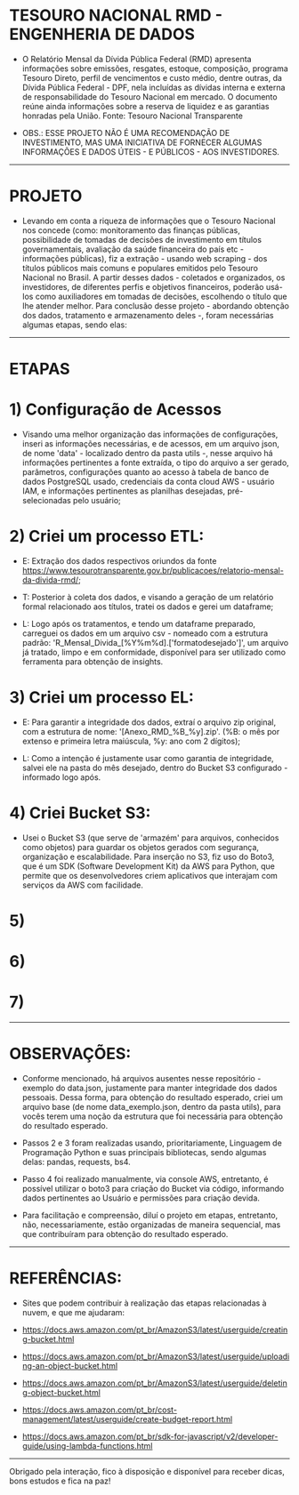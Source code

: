 # TESOURO NACIONAL RMD - ENGENHERIA DE DADOS
- O Relatório Mensal da Dívida Pública Federal (RMD) apresenta informações sobre emissões, resgates, estoque, composição, programa Tesouro Direto, perfil de vencimentos e custo médio, dentre outras, da Dívida Pública Federal - DPF, nela incluídas as dívidas interna e externa de responsabilidade do Tesouro Nacional em mercado. O documento reúne ainda informações sobre a reserva de liquidez e as garantias honradas pela União.
Fonte: Tesouro Nacional Transparente

- OBS.: ESSE PROJETO NÃO É UMA RECOMENDAÇÃO DE INVESTIMENTO, MAS UMA INICIATIVA DE FORNECER ALGUMAS INFORMAÇÕES E DADOS ÚTEIS - E PÚBLICOS - AOS INVESTIDORES.

---------------------------------------------------------------------------------------------
# PROJETO
- Levando em conta a riqueza de informações que o Tesouro Nacional nos concede (como: monitoramento das finanças públicas, possibilidade de tomadas de decisões de investimento em títulos governamentais, avaliação da saúde financeira do país etc - informações públicas), fiz a extração - usando web scraping - dos títulos públicos mais comuns e populares emitidos pelo Tesouro Nacional no Brasil. A partir desses dados - coletados e organizados, os investidores, de diferentes perfis e objetivos financeiros, poderão usá-los como auxiliadores em tomadas de decisões, escolhendo o título que lhe atender melhor. Para conclusão desse projeto - abordando obtenção dos dados, tratamento e armazenamento deles -, foram necessárias algumas etapas, sendo elas:

---------------------------------------------------------------------------------------------
# ETAPAS

# 1) Configuração de Acessos
- Visando uma melhor organização das informações de configurações, inseri as informações necessárias, e de acessos, em um arquivo json, de nome 'data' - localizado dentro da pasta utils -, nesse arquivo há informações pertinentes a fonte extraída, o tipo do arquivo a ser gerado, parâmetros, configurações quanto ao acesso à tabela de banco de dados PostgreSQL usado, credenciais da conta cloud AWS - usuário IAM, e informações pertinentes as planilhas desejadas, pré-selecionadas pelo usuário;

# 2) Criei um processo ETL:
- E: Extração dos dados respectivos oriundos da fonte https://www.tesourotransparente.gov.br/publicacoes/relatorio-mensal-da-divida-rmd/;

- T: Posterior à coleta dos dados, e visando a geração de um relatório formal relacionado aos títulos, tratei os dados e gerei um dataframe;

- L: Logo após os tratamentos, e tendo um dataframe preparado, carreguei os dados em um arquivo csv - nomeado com a estrutura padrão: 'R_Mensal_Divida_[%Y%m%d].['formatodesejado']', um arquivo já tratado, limpo e em conformidade, disponível para ser utilizado como ferramenta para obtenção de insights.

# 3) Criei um processo EL:
- E: Para garantir a integridade dos dados, extraí o arquivo zip original, com a estrutura de nome: '[Anexo_RMD_%B_%y].zip'. (%B: o mês por extenso e primeira letra maiúscula, %y: ano com 2 dígitos);

- L: Como a intenção é justamente usar como garantia de integridade, salvei ele na pasta do mês desejado, dentro do Bucket S3 configurado - informado logo após.

# 4) Criei Bucket S3:
- Usei o Bucket S3 (que serve de 'armazém' para arquivos, conhecidos como objetos) para guardar os objetos gerados com segurança, organização e escalabilidade. Para inserção no S3, fiz uso do Boto3, que é um SDK (Software Development Kit) da AWS para Python, que permite que os desenvolvedores criem aplicativos que interajam com serviços da AWS com facilidade.

# 5)

# 6) 

# 7) 

---------------------------------------------------------------------------------------------
# OBSERVAÇÕES:
- Conforme mencionado, há arquivos ausentes nesse repositório - exemplo do data.json, justamente para manter integridade dos dados pessoais. Dessa forma, para obtenção do resultado esperado, criei um arquivo base (de nome data_exemplo.json, dentro da pasta utils), para vocês terem uma noção da estrutura que foi necessária para obtenção do resultado esperado.

- Passos 2 e 3 foram realizadas usando, prioritariamente, Linguagem de Programação Python e suas principais bibliotecas, sendo algumas delas: pandas, requests, bs4.

- Passo 4 foi realizado manualmente, via console AWS, entretanto, é possível utilizar o boto3 para criação do Bucket via código, informando dados pertinentes ao Usuário e permissões para criação devida.

- Para facilitação e compreensão, diluí o projeto em etapas, entretanto, não, necessariamente, estão organizadas de maneira sequencial, mas que contribuíram para obtenção do resultado esperado.

------------------------------------------------------------------------------------------------
# REFERÊNCIAS:
- Sites que podem contribuir à realização das etapas relacionadas à nuvem, e que me ajudaram:

- https://docs.aws.amazon.com/pt_br/AmazonS3/latest/userguide/creating-bucket.html
- https://docs.aws.amazon.com/pt_br/AmazonS3/latest/userguide/uploading-an-object-bucket.html
- https://docs.aws.amazon.com/pt_br/AmazonS3/latest/userguide/deleting-object-bucket.html
- https://docs.aws.amazon.com/pt_br/cost-management/latest/userguide/create-budget-report.html
- https://docs.aws.amazon.com/pt_br/sdk-for-javascript/v2/developer-guide/using-lambda-functions.html

------------------------------------------------------------------------------------------------
Obrigado pela interação, fico à disposição e disponível para receber dicas, bons estudos e fica na paz!